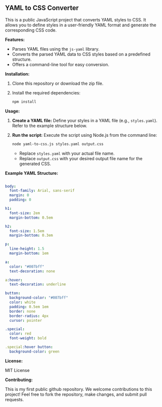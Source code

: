 ## YAML to CSS Converter

This is a public JavaScript project that converts YAML styles to CSS. It allows you to define styles in a user-friendly YAML format and generate the corresponding CSS code.

**Features:**

* Parses YAML files using the `js-yaml` library.
* Converts the parsed YAML data to CSS styles based on a predefined structure.
* Offers a command-line tool for easy conversion.

**Installation:**

1. Clone this repository or download the zip file.
2. Install the required dependencies:

   ```bash
   npm install
   ```

**Usage:**

1. **Create a YAML file:** Define your styles in a YAML file (e.g., `styles.yaml`). Refer to the example structure below.
2. **Run the script:** Execute the script using Node.js from the command line:

   ```bash
   node yaml-to-css.js styles.yaml output.css
   ```

   - Replace `styles.yaml` with your actual file name.
   - Replace `output.css` with your desired output file name for the generated CSS.

**Example YAML Structure:**

```yaml

body:
  font-family: Arial, sans-serif
  margin: 0
  padding: 0

h1:
  font-size: 2em
  margin-bottom: 0.5em

h2:
  font-size: 1.5em
  margin-bottom: 0.3em

p:
  line-height: 1.5
  margin-bottom: 1em

a:
  color: "#007bff"
  text-decoration: none

a:hover:
  text-decoration: underline

button:
  background-color: "#007bff"
  color: white
  padding: 0.5em 1em
  border: none
  border-radius: 4px
  cursor: pointer

.special:
  color: red
  font-weight: bold

.special:hover button:
  background-color: green
```

**License:**

MIT License

**Contributing:**

This is my first public github repository.
We welcome contributions to this project! Feel free to fork the repository, make changes, and submit pull requests.

